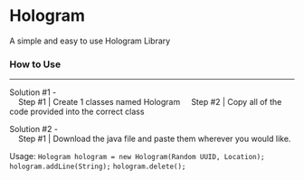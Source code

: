# Hologram
A simple and easy to use Hologram Library


### How to Use
---------
Solution #1 -  
&nbsp;&nbsp;&nbsp;&nbsp;Step #1 | Create 1 classes named Hologram
&nbsp;&nbsp;&nbsp;&nbsp;Step #2 | Copy all of the code provided into the correct class
    
Solution #2 -  
&nbsp;&nbsp;&nbsp;&nbsp;Step #1 | Download the java file and paste them wherever you would like.
    
Usage: 
`Hologram hologram = new Hologram(Random UUID, Location);`
`hologram.addLine(String);`
`hologram.delete();`
